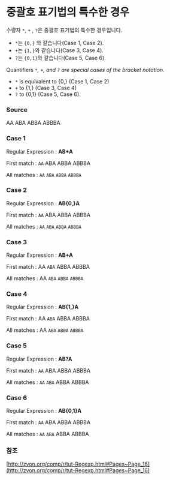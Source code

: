 # 중괄호 표기법의 특수한 경우

수량자 `*`, `+` , `?`은 중괄호 표기법의 특수한 경우입니다.

- `*`는 `{0,}` 와 같습니다(Case 1, Case 2).
- `+`는 `{1,}`와 같습니다(Case 3, Case 4).
- `?`는 `{0,1}`와 같습니다(Case 5, Case 6).

Quantifiers `*`*, `+`, and `?` are special cases of the bracket notation.*

- *`*`* is equivalent to {0,} (Case 1, Case 2)
- `+` to {1,} (Case 3, Case 4)
- `?` to {0,1} (Case 5, Case 6).

### Source

AA ABA ABBA ABBBA

### Case 1

Regular Expression : **AB*A**

First match : `AA` ABA ABBA ABBBA

All matches : `AA` `ABA` `ABBA` `ABBBA`

### Case 2

Regular Expression : **AB{0,}A**

First match : `AA` ABA ABBA ABBBA

All matches : `AA` `ABA` `ABBA` `ABBBA`

### Case 3

Regular Expression : **AB+A**

First match : AA `ABA` ABBA ABBBA

All matches : AA `ABA` `ABBA` `ABBBA`

### Case 4

Regular Expression : **AB{1,}A**

First match : AA `ABA` ABBA ABBBA

All matches : AA `ABA` `ABBA` `ABBBA`

### Case 5

Regular Expression : **AB?A**

First match : `AA` ABA ABBA ABBBA

All matches : `AA` `ABA` ABBA ABBBA

### Case 6

Regular Expression : **AB{0,1}A**

First match : `AA` ABA ABBA ABBBA

All matches : `AA` `ABA` ABBA ABBBA

### 참조

[http://zvon.org/comp/r/tut-Regexp.html#Pages~Page_16](http://zvon.org/comp/r/tut-Regexp.html#Pages~Page_16)
